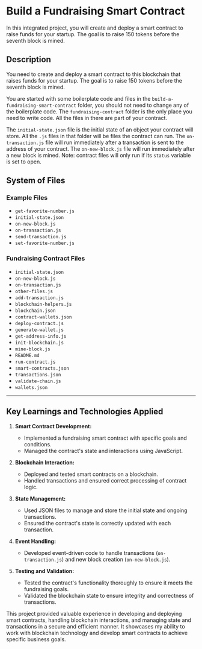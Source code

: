 # Build a Fundraising Smart Contract

In this integrated project, you will create and deploy a smart contract to raise funds for your startup. The goal is to raise 150 tokens before the seventh block is mined.

## Description

You need to create and deploy a smart contract to this blockchain that raises funds for your startup. The goal is to raise 150 tokens before the seventh block is mined.

You are started with some boilerplate code and files in the `build-a-fundraising-smart-contract` folder, you should not need to change any of the boilerplate code. The `fundraising-contract` folder is the only place you need to write code. All the files in there are part of your contract.

The `initial-state.json` file is the initial state of an object your contract will store. All the `.js` files in that folder will be files the contract can run. The `on-transaction.js` file will run immediately after a transaction is sent to the address of your contract. The `on-new-block.js` file will run immediately after a new block is mined. Note: contract files will only run if its `status` variable is set to open.

## System of Files

### Example Files
- `get-favorite-number.js`
- `initial-state.json`
- `on-new-block.js`
- `on-transaction.js`
- `send-transaction.js`
- `set-favorite-number.js`

### Fundraising Contract Files
- `initial-state.json`
- `on-new-block.js`
- `on-transaction.js`
- `other-files.js`
- `add-transaction.js`
- `blockchain-helpers.js`
- `blockchain.json`
- `contract-wallets.json`
- `deploy-contract.js`
- `generate-wallet.js`
- `get-address-info.js`
- `init-blockchain.js`
- `mine-block.js`
- `README.md`
- `run-contract.js`
- `smart-contracts.json`
- `transactions.json`
- `validate-chain.js`
- `wallets.json`

---

## Key Learnings and Technologies Applied

1. **Smart Contract Development:**
   - Implemented a fundraising smart contract with specific goals and conditions.
   - Managed the contract's state and interactions using JavaScript.

2. **Blockchain Interaction:**
   - Deployed and tested smart contracts on a blockchain.
   - Handled transactions and ensured correct processing of contract logic.

3. **State Management:**
   - Used JSON files to manage and store the initial state and ongoing transactions.
   - Ensured the contract's state is correctly updated with each transaction.

4. **Event Handling:**
   - Developed event-driven code to handle transactions (`on-transaction.js`) and new block creation (`on-new-block.js`).

5. **Testing and Validation:**
   - Tested the contract's functionality thoroughly to ensure it meets the fundraising goals.
   - Validated the blockchain state to ensure integrity and correctness of transactions.

This project provided valuable experience in developing and deploying smart contracts, handling blockchain interactions, and managing state and transactions in a secure and efficient manner. It showcases my ability to work with blockchain technology and develop smart contracts to achieve specific business goals.
